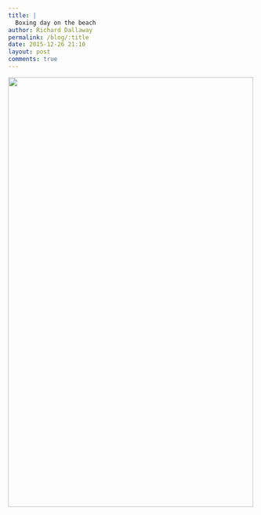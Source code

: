 ```yaml
---
title: |
  Boxing day on the beach
author: Richard Dallaway
permalink: /blog/:title
date: 2015-12-26 21:10
layout: post
comments: true
---
```


<div><a href="//static.skitters.dallaway.com/tp__20151226_210951.JPG"><img src="//static.skitters.dallaway.com/tp_thumb__20151226_210951.JPG" width="500" height="877"/></a></div>


  
      
